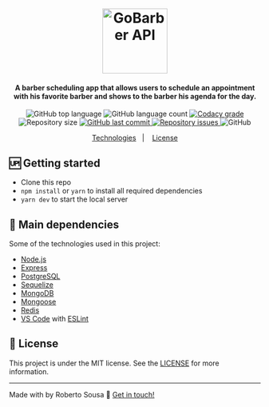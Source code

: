 
<h1 align="center">
    <img alt="GoBarber API" src="https://res.cloudinary.com/robertosousa1/image/upload/v1574952272/github-readme/gobarber_mbk0jl.svg" height=130 />
    <br>
</h1>

<h4 align="center">
  A barber scheduling app that allows users to schedule an appointment with his favorite barber and shows to the barber his agenda for the day.
</h4>
<p align="center">
  <img alt="GitHub top language" src="https://img.shields.io/github/languages/top/robertosousa1/gobarber-api.svg">
  
  <img alt="GitHub language count" src="https://img.shields.io/github/languages/count/robertosousa1/gobarber-api.svg">
  
  <a href="https://www.codacy.com/app/robertosousa1/gobarber-api?utm_source=github.com&amp;utm_medium=referral&amp;utm_content=robertosousa1/gobarber-api&amp;utm_campaign=Badge_Grade">
    <img alt="Codacy grade" src="https://img.shields.io/codacy/grade/70c8e79c83b442278f6c276ebf117ae4.svg">
  </a>
  
  <img alt="Repository size" src="https://img.shields.io/github/repo-size/robertosousa1/gobarber-api.svg">
  <a href="https://github.com/robertosousa1/gobarber-api/commits/master">
    <img alt="GitHub last commit" src="https://img.shields.io/github/last-commit/robertosousa1/gobarber-api.svg">
  </a>
  
  <a href="https://github.com/robertosousa1/gobarber-api/issues">
    <img alt="Repository issues" src="https://img.shields.io/github/issues/robertosousa1/gobarber-api.svg">
  </a>
  
  <img alt="GitHub" src="https://img.shields.io/github/license/robertosousa1/gobarber-api.svg">   
</p>

<p align="center">
  <a href="#rocket-technologies">Technologies</a>&nbsp;&nbsp;&nbsp;|&nbsp;&nbsp;&nbsp;
  <a href="#memo-license">License</a>
</p>

## :up: Getting started
-   Clone this repo
-   `npm install` or `yarn` to install all required dependencies
-   `yarn dev`  to start the local server

## :rocket: Main dependencies

Some of the technologies used in this project:

-  [Node.js][nodejs]
-  [Express](https://expressjs.com/)
-  [PostgreSQL](https://www.postgresql.org/)
-  [Sequelize](http://docs.sequelizejs.com/)
-  [MongoDB](https://www.mongodb.com/)
-  [Mongoose](https://mongoosejs.com/)
-  [Redis](https://redis.io/)
-  [VS Code][vc] with [ESLint][vceslint]

## :memo: License
This project is under the MIT license. See the [LICENSE]([https://github.com/robertosousa1/gobarber-api/blob/master/LICENSE]) for more information.

---

Made with by Roberto Sousa :wave: [Get in touch!](https://www.linkedin.com/in/robertosousa01/)

[nodejs]: https://nodejs.org/
[yarn]: https://yarnpkg.com/
[vc]: https://code.visualstudio.com/
[vceditconfig]: https://marketplace.visualstudio.com/items?itemName=EditorConfig.EditorConfig
[vceslint]: https://marketplace.visualstudio.com/items?itemName=dbaeumer.vscode-eslint

